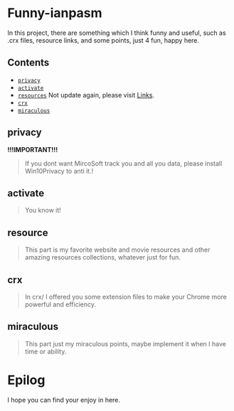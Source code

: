 # Funny-ianpasm

In this project, there are something which I think funny and useful, such as .crx files, resource links, and some points, just 4 fun, happy here.

## Contents

* [`privacy`](#privacy)
* [`activate`](#activate)
* [`resources`](#resource) Not update again, please visit [Links](https://github.com/i0Ek3/Links).
* [`crx`](#crx)
* [`miraculous`](#miraculous)


## privacy 
    
**!!!IMPORTANT!!!**    

> If you dont want MircoSoft track you and all you data, please install Win10Privacy to anti it.!


## activate

> You know it!


## resource

> This part is my favorite website and movie resources and other amazing resources collections, whatever just for fun.


## crx

> In crx/ I offered you some extension files to make your Chrome more powerful and efficiency.


## miraculous

> This part just my miraculous points, maybe implement it when I have time or ability.


# Epilog

I hope you can find your enjoy in here.


